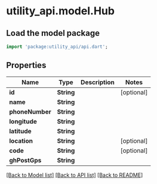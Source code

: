 # utility_api.model.Hub

## Load the model package
```dart
import 'package:utility_api/api.dart';
```

## Properties
Name | Type | Description | Notes
------------ | ------------- | ------------- | -------------
**id** | **String** |  | [optional] 
**name** | **String** |  | 
**phoneNumber** | **String** |  | 
**longitude** | **String** |  | 
**latitude** | **String** |  | 
**location** | **String** |  | [optional] 
**code** | **String** |  | [optional] 
**ghPostGps** | **String** |  | 

[[Back to Model list]](../README.md#documentation-for-models) [[Back to API list]](../README.md#documentation-for-api-endpoints) [[Back to README]](../README.md)


